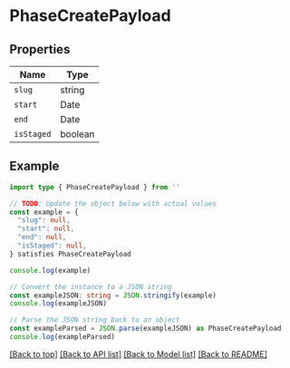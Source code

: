 
# PhaseCreatePayload


## Properties

Name | Type
------------ | -------------
`slug` | string
`start` | Date
`end` | Date
`isStaged` | boolean

## Example

```typescript
import type { PhaseCreatePayload } from ''

// TODO: Update the object below with actual values
const example = {
  "slug": null,
  "start": null,
  "end": null,
  "isStaged": null,
} satisfies PhaseCreatePayload

console.log(example)

// Convert the instance to a JSON string
const exampleJSON: string = JSON.stringify(example)
console.log(exampleJSON)

// Parse the JSON string back to an object
const exampleParsed = JSON.parse(exampleJSON) as PhaseCreatePayload
console.log(exampleParsed)
```

[[Back to top]](#) [[Back to API list]](../README.md#api-endpoints) [[Back to Model list]](../README.md#models) [[Back to README]](../README.md)


